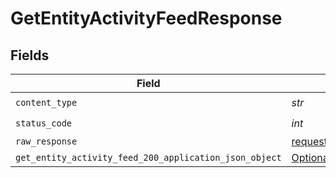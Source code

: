 # GetEntityActivityFeedResponse


## Fields

| Field                                                                                                                   | Type                                                                                                                    | Required                                                                                                                | Description                                                                                                             |
| ----------------------------------------------------------------------------------------------------------------------- | ----------------------------------------------------------------------------------------------------------------------- | ----------------------------------------------------------------------------------------------------------------------- | ----------------------------------------------------------------------------------------------------------------------- |
| `content_type`                                                                                                          | *str*                                                                                                                   | :heavy_check_mark:                                                                                                      | N/A                                                                                                                     |
| `status_code`                                                                                                           | *int*                                                                                                                   | :heavy_check_mark:                                                                                                      | N/A                                                                                                                     |
| `raw_response`                                                                                                          | [requests.Response](https://requests.readthedocs.io/en/latest/api/#requests.Response)                                   | :heavy_minus_sign:                                                                                                      | N/A                                                                                                                     |
| `get_entity_activity_feed_200_application_json_object`                                                                  | [Optional[GetEntityActivityFeed200ApplicationJSON]](../../models/operations/getentityactivityfeed200applicationjson.md) | :heavy_minus_sign:                                                                                                      | Success                                                                                                                 |